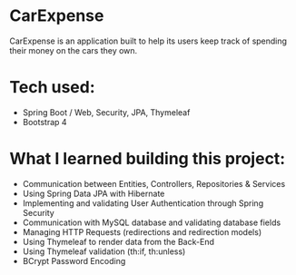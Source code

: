 # CarExpense

CarExpense is an application built to help its users keep track of spending their money on the cars they own.

# Tech used:
- Spring Boot / Web, Security, JPA, Thymeleaf
- Bootstrap 4

# What I learned building this project:
- Communication between Entities, Controllers, Repositories & Services
- Using Spring Data JPA with Hibernate
- Implementing and validating User Authentication through Spring Security
- Communication with MySQL database and validating database fields
- Managing HTTP Requests (redirections and redirection models)
- Using Thymeleaf to render data from the Back-End
- Using Thymeleaf validation (th:if, th:unless)
- BCrypt Password Encoding

